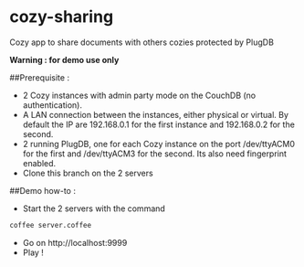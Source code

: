 # cozy-sharing
Cozy app to share documents with others cozies protected by PlugDB

**Warning : for demo use only**

##Prerequisite : 
* 2 Cozy instances with admin party mode on the CouchDB (no authentication).
* A LAN connection between the instances, either physical or virtual. By default the IP are 192.168.0.1 for the first instance and 192.168.0.2 for the second.
* 2 running PlugDB, one for each Cozy instance on the port /dev/ttyACM0 for the first and /dev/ttyACM3 for the second. Its also need fingerprint enabled.
* Clone this branch on the 2 servers

##Demo how-to : 
* Start the 2 servers with the command
```bash
coffee server.coffee
```
* Go on http://localhost:9999
* Play !
